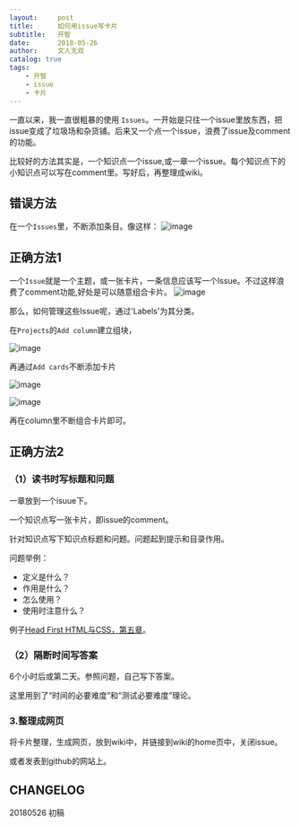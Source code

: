 ```yaml
---
layout:     post
title:      如何用issue写卡片
subtitle:   开智
date:       2018-05-26
author:     文人无双
catalog: true
tags:
    - 开智
    - issue
    - 卡片
---
```


一直以来，我一直很粗暴的使用 `Issues`。一开始是只往一个issue里放东西，把issue变成了垃圾场和杂货铺。后来又一个点一个issue，浪费了issue及comment的功能。

比较好的方法其实是，一个知识点一个issue,或一章一个issue。每个知识点下的小知识点可以写在comment里。写好后，再整理成wiki。


##  错误方法
在一个`Issues`里，不断添加条目。像这样：
![image](https://user-images.githubusercontent.com/19257507/36584439-a76a8d54-18b4-11e8-8cf7-668069ba24c2.png)

## 正确方法1

一个`Issue`就是一个主题，或一张卡片，一条信息应该写一个Issue。不过这样浪费了comment功能,好处是可以随意组合卡片。
![image](https://user-images.githubusercontent.com/19257507/36584514-f6ded0a2-18b4-11e8-8381-a7eb5d40674c.png)

那么，如何管理这些Issue呢，通过'Labels'为其分类。

在`Projects`的`Add column`建立组块，

![image](https://user-images.githubusercontent.com/19257507/36584672-a98ba96e-18b5-11e8-9c04-470980d30e4f.png)

再通过`Add cards`不断添加卡片

![image](https://user-images.githubusercontent.com/19257507/36584600-47d79d86-18b5-11e8-9625-544ce033ab22.png)

![image](https://user-images.githubusercontent.com/19257507/36584634-6ff709c8-18b5-11e8-9d25-81ba59cb9119.png)

再在column里不断组合卡片即可。

## 正确方法2

### （1）读书时写标题和问题

一章放到一个isuue下。

一个知识点写一张卡片，即issue的comment。

针对知识点写下知识点标题和问题。问题起到提示和目录作用。

问题举例：

* 定义是什么？
* 作用是什么？
* 怎么使用？
* 使用时注意什么？

例子[Head First HTML与CSS，第五章](https://github.com/zilongxuan001/LearnFreecode/issues/334)。


### （2）隔断时间写答案

6个小时后或第二天。参照问题，自己写下答案。

这里用到了“时间的必要难度”和“测试必要难度”理论。

### 3.整理成网页

将卡片整理，生成网页，放到wiki中，并链接到wiki的home页中，关闭issue。

或者发表到github的网站上。



## CHANGELOG

20180526 初稿


